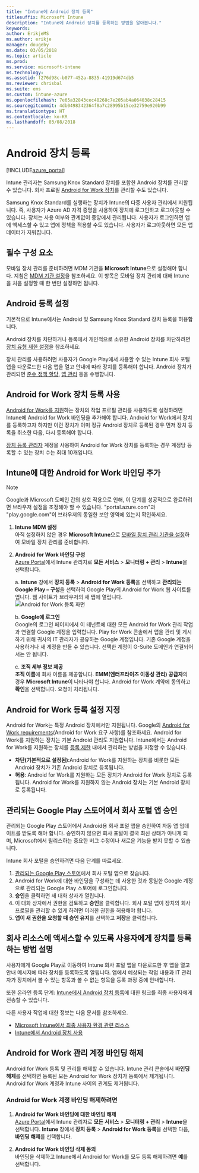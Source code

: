 ```yaml
---
title: "Intune에 Android 장치 등록"
titlesuffix: Microsoft Intune
description: "Intune에 Android 장치를 등록하는 방법을 알아봅니다."
keywords: 
author: ErikjeMS
ms.author: erikje
manager: dougeby
ms.date: 03/05/2018
ms.topic: article
ms.prod: 
ms.service: microsoft-intune
ms.technology: 
ms.assetid: f276d98c-b077-452a-8835-41919d674db5
ms.reviewer: chrisbal
ms.suite: ems
ms.custom: intune-azure
ms.openlocfilehash: 7e65a32843cec48268c7e205ab4a064038c28415
ms.sourcegitcommit: 4db0498342364f8a7c28995b15ce32759e920b99
ms.translationtype: HT
ms.contentlocale: ko-KR
ms.lasthandoff: 03/08/2018
---
```

# <a name="enroll-android-devices"></a>Android 장치 등록

[!INCLUDE[azure_portal](./includes/azure_portal.md)]

Intune 관리자는 Samsung Knox Standard 장치를 포함한 Android 장치를 관리할 수 있습니다. 회사 프로필 [Android for Work 장치](#enable-enrollment-of-android-for-work-devices)를 관리할 수도 있습니다.

Samsung Knox Standard를 실행하는 장치가 Intune의 다중 사용자 관리에서 지원됩니다. 즉, 사용자가 Azure AD 자격 증명을 사용하여 장치에 로그인하고 로그아웃할 수 있습니다. 장치는 사용 여부와 관계없이 중앙에서 관리됩니다. 사용자가 로그인하면 앱에 액세스할 수 있고 앱에 정책을 적용할 수도 있습니다. 사용자가 로그아웃하면 모든 앱 데이터가 지워집니다.

## <a name="prerequisite"></a>필수 구성 요소

모바일 장치 관리를 준비하려면 MDM 기관을 **Microsoft Intune**으로 설정해야 합니다. 지침은 [MDM 기관 설정](mdm-authority-set.md)을 참조하세요. 이 항목은 모바일 장치 관리에 대해 Intune을 처음 설정할 때 한 번만 설정하면 됩니다.

## <a name="set-up-android-enrollment"></a>Android 등록 설정

기본적으로 Intune에서는 Android 및 Samsung Knox Standard 장치 등록을 허용합니다.

Android 장치를 차단하거나 등록에서 개인적으로 소유한 Android 장치를 차단하려면 [장치 유형 제한 설정](enrollment-restrictions-set.md)을 참조하세요.

장치 관리를 사용하려면 사용자가 Google Play에서 사용할 수 있는 Intune 회사 포털 앱을 다운로드한 다음 앱을 열고 안내에 따라 장치를 등록해야 합니다. Android 장치가 관리되면 [준수 정책 할당](compliance-policy-create-android.md), [앱 관리](app-management.md) 등을 수행합니다.

## <a name="enable-enrollment-of-android-for-work-devices"></a>Android for Work 장치 등록 사용

[Android for Work를 지원](https://support.google.com/work/android/answer/6174145?hl=en&ref_topic=6151012)하는 장치의 작업 프로필 관리를 사용하도록 설정하려면 Intune에 Android for Work 바인딩을 추가해야 합니다. Android for Work에서 장치를 등록하고자 하지만 이런 장치가 이미 정규 Android 장치로 등록된 경우 먼저 장치 등록을 취소한 다음, 다시 등록해야 합니다.

[장치 등록 관리자](device-enrollment-manager-enroll.md) 계정을 사용하여 Android for Work 장치를 등록하는 경우 계정당 등록할 수 있는 장치 수는 최대 10개입니다.

## <a name="add-android-for-work-binding-for-intune"></a>Intune에 대한 Android for Work 바인딩 추가

> [!NOTE]
> Google과 Microsoft 도메인 간의 상호 작용으로 인해, 이 단계를 성공적으로 완료하려면 브라우저 설정을 조정해야 할 수 있습니다.  "portal.azure.com"과 "play.google.com"이 브라우저의 동일한 보안 영역에 있는지 확인하세요.

1. **Intune MDM 설정**<br>
아직 설정하지 않은 경우 **Microsoft Intune**으로 [모바일 장치 관리 기관을 설정](mdm-authority-set.md)하여 모바일 장치 관리를 준비합니다.
2. **Android for Work 바인딩 구성**<br>
    [Azure Portal](https://portal.azure.com)에서 Intune 관리자로 **모든 서비스** > **모니터링 + 관리** > **Intune**을 선택합니다.

   a. **Intune** 창에서 **장치 등록** > **Android for Work 등록**을 선택하고 **관리되는 Google Play – 구성**을 선택하여 Google Play의 Android for Work 웹 사이트를 엽니다. 웹 사이트가 브라우저의 새 탭에 열립니다.
   ![Android for Work 등록 화면](./media/android-work-bind.png)

   b. **Google에 로그인**<br>
   Google의 로그인 페이지에서 이 테넌트에 대한 모든 Android for Work 관리 작업과 연결할 Google 계정을 입력합니다. Play for Work 콘솔에서 앱을 관리 및 게시하기 위해 귀사의 IT 관리자가 공유하는 Google 계정입니다. 기존 Google 계정을 사용하거나 새 계정을 만들 수 있습니다.  선택한 계정이 G-Suite 도메인과 연결되어서는 안 됩니다.

   c. **조직 세부 정보 제공**<br>
   **조직 이름**에 회사 이름을 제공합니다. **EMM(엔터프라이즈 이동성 관리) 공급자**의 경우 **Microsoft Intune**이 나타나야 합니다. Android for Work 계약에 동의하고 **확인**을 선택합니다. 요청이 처리됩니다.

## <a name="specify-android-for-work-enrollment-settings"></a>Android for Work 등록 설정 지정
Android for Work는 특정 Android 장치에서만 지원됩니다. Google의 [Android for Work requirements](https://support.google.com/work/android/answer/6174145?hl=en&ref_topic=6151012%20style=%22target=new_window%22)(Android for Work 요구 사항)를 참조하세요. Android for Work를 지원하는 장치는 기본 Android 관리도 지원합니다. Intune에서는 Android for Work를 지원하는 장치를 [등록 제한](enrollment-restrictions-set.md) 내에서 관리하는 방법을 지정할 수 있습니다.

- **차단(기본적으로 설정됨)**:Android for Work를 지원하는 장치를 비롯한 모든 Android 장치가 기존 Android 장치로 등록됩니다.
- **허용**: Android for Work를 지원하는 모든 장치가 Android for Work 장치로 등록됩니다. Android for Work를 지원하지 않는 Android 장치는 기본 Android 장치로 등록됩니다.

## <a name="approve-the-company-portal-app-in-the-managed-google-play-store"></a>관리되는 Google Play 스토어에서 회사 포털 앱 승인
관리되는 Google Play 스토어에서 Android용 회사 포털 앱을 승인하여 자동 앱 업데이트를 받도록 해야 합니다. 승인하지 않으면 회사 포털이 결국 최신 상태가 아니게 되며, Microsoft에서 릴리스하는 중요한 버그 수정이나 새로운 기능을 받지 못할 수 있습니다.

Intune 회사 포털을 승인하려면 다음 단계를 따르세요.

1.  [관리되는 Google Play 스토어](https://play.google.com/work/apps/details?id=com.microsoft.windowsintune.companyportal)에서 회사 포털 앱으로 찾습니다.
2.  Android for Work에 대한 바인딩을 구성하는 데 사용한 것과 동일한 Google 계정으로 관리되는 Google Play 스토어에 로그인합니다.
3.  **승인**을 클릭하면 새 대화 상자가 열립니다.
4.  이 대화 상자에서 권한을 검토하고 **승인**을 클릭합니다. 회사 포털 앱이 장치의 회사 프로필을 관리할 수 있게 하려면 이러한 권한을 허용해야 합니다.
5.  **앱이 새 권한을 요청할 때 승인 유지**를 선택하고 **저장**을 클릭합니다.

<!--  ## Next steps for Android for Work
After configuring the Android for Work binding and settings, you can do the following:
- [Deploy Android for Work apps](android-for-work-apps.md)
- [Add Android for Work configuration policies](android-for-work-policy-settings-in-microsoft-intune.md)  -->

## <a name="tell-your-users-how-to-enroll-their-devices-to-access-company-resources"></a>회사 리소스에 액세스할 수 있도록 사용자에게 장치를 등록하는 방법 설명

사용자에게 Google Play로 이동하여 Intune 회사 포털 앱을 다운로드한 후 앱을 열고 안내 메시지에 따라 장치를 등록하도록 알립니다. 앱에서 예상되는 작업 내용과 IT 관리자가 장치에서 볼 수 있는 항목과 볼 수 없는 항목을 등록 과정 중에 안내합니다.

또한 온라인 등록 단계: [Intune에서 Android 장치 등록](https://docs.microsoft.com/intune-user-help/enroll-your-device-in-intune-android)에 대한 링크를 최종 사용자에게 전송할 수 있습니다.

다른 사용자 작업에 대한 정보는 다음 문서를 참조하세요.

- [Microsoft Intune에서 최종 사용자 환경 관련 리소스](end-user-educate.md)
- [Intune에서 Android 장치 사용](https://docs.microsoft.com/intune-user-help/using-your-android-device-with-intune)

## <a name="unbind-your-android-for-work-administrative-account"></a>Android for Work 관리 계정 바인딩 해제

Android for Work 등록 및 관리를 해제할 수 있습니다. Intune 관리 콘솔에서 **바인딩 해제**를 선택하면 등록된 모든 Android for Work 장치가 등록에서 제거됩니다. Android for Work 계정과 Intune 사이의 관계도 제거됩니다.

### <a name="to-unbind-an-android-for-work-account"></a>Android for Work 계정 바인딩 해제하려면

1. **Android for Work 바인딩에 대한 바인딩 해제**<br>
    [Azure Portal](https://portal.azure.com)에서 Intune 관리자로 **모든 서비스** > **모니터링 + 관리** > **Intune**을 선택합니다.  **Intune** 창에서 **장치 등록** > **Android for Work 등록**을 선택한 다음, **바인딩 해제**를 선택합니다.

2. **Android for Work 바인딩 삭제 동의**<br>
  바인딩을 삭제하고 Intune에서 Android for Work를 모두 등록 해제하려면 **예**를 선택합니다.
